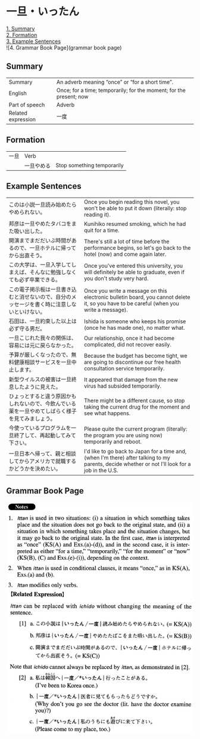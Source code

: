 # 一旦・いったん

[1. Summary](#summary)<br>
[2. Formation](#formation)<br>
[3. Example Sentences](#example-sentences)<br>
![4. Grammar Book Page](grammar book page)<br>


## Summary

<table><tr>   <td>Summary</td>   <td>An adverb meaning “once” or “for a short time”.</td></tr><tr>   <td>English</td>   <td>Once; for a time; temporarily; for the moment; for the present; now</td></tr><tr>   <td>Part of speech</td>   <td>Adverb</td></tr><tr>   <td>Related expression</td>   <td>一度</td></tr></table>

## Formation

<table class="table"><tbody><tr class="tr head"><td class="td"><span class="concept">一旦</span></td><td class="td"><span>Verb</span><span class="concept"></span></td><td class="td"></td></tr><tr class="tr"><td class="td"></td><td class="td"><span class="concept">一旦</span><span>やめる</span></td><td class="td"><span>Stop something temporarily</span></td></tr></tbody></table>

## Example Sentences

<table><tr>   <td>このは小説一旦読み始めたらやめられない。</td>   <td>Once you begin reading this novel, you won't be able to put it down (literally: stop reading it).</td></tr><tr>   <td>邦彦は一旦やめたタバコをまた吸い出した。</td>   <td>Kunihiko resumed smoking, which he had quit for a time.</td></tr><tr>   <td>開演までまだだいぶ時間があるので、一旦ホテルに帰ってから出直そう。</td>   <td>There's still a lot of time before the performance begins, so let's go back to the hotel (now) and come again later.</td></tr><tr>   <td>この大学は、一旦入学してしまえば、そんなに勉強しなくても必ず卒業できる。</td>   <td>Once you've entered this university, you will definitely be able to graduate, even if you don't study very hard.</td></tr><tr>   <td>この電子掲示板は一旦書き込むと消せないので、自分のメッセージを書く時に注意しないといけない。</td>   <td>Once you write a message on this electronic bulletin board, you cannot delete it, so you have to be careful (when you write a message).</td></tr><tr>   <td>石田は、一旦約束した以上は必ず守る男だ。</td>   <td>Ishida is someone who keeps his promise (once he has made one), no matter what.</td></tr><tr>   <td>一旦こじれた我々の関係は、容易には元に戻らなかった。</td>   <td>Our relationship, once it had become complicated, did not recover easily.</td></tr><tr>   <td>予算が厳しくなったので、無料健康相談サービスを一旦中止します。</td>   <td>Because the budget has become tight, we are going to discontinue our free health consultation service temporarily.</td></tr><tr>   <td>新型ウイルスの被害は一旦終息したように見えた。</td>   <td>It appeared that damage from the new virus had subsided temporarily.</td></tr><tr>   <td>ひょっとすると違う原因かもしれないので、今飲んでいる薬を一旦やめてしばらく様子を見てみましょう。</td>   <td>There might be a different cause, so stop taking the current drug for the moment and see what happens.</td></tr><tr>   <td>今使っているプログラムを一旦終了して、再起動してみて下さい。</td>   <td>Please quite the current program (literally: the program you are using now) temporarily and reboot.</td></tr><tr>   <td>一旦日本へ帰って、親と相談してからアメリカで就職するかどうかを決めたい。</td>   <td>I'd like to go back to Japan for a time and, (when I'm there) after talking to my parents, decide whether or not I'll look for a job in the U.S.</td></tr></table>

## Grammar Book Page

![](../img/Advancedいったん.png)

